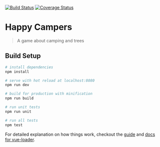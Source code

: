[![Build Status](https://travis-ci.org/kadikraman/happy-campers.svg?branch=master)](https://travis-ci.org/kadikraman/happy-campers)
[![Coverage Status](https://coveralls.io/repos/github/kadikraman/happy-campers/badge.svg?branch=master)](https://coveralls.io/github/kadikraman/happy-campers?branch=master)

# Happy Campers

> A game about camping and trees

## Build Setup

``` bash
# install dependencies
npm install

# serve with hot reload at localhost:8080
npm run dev

# build for production with minification
npm run build

# run unit tests
npm run unit

# run all tests
npm test
```

For detailed explanation on how things work, checkout the [guide](http://vuejs-templates.github.io/webpack/) and [docs for vue-loader](http://vuejs.github.io/vue-loader).
